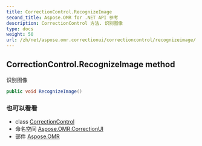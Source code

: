```yaml
---
title: CorrectionControl.RecognizeImage
second_title: Aspose.OMR for .NET API 参考
description: CorrectionControl 方法. 识别图像
type: docs
weight: 50
url: /zh/net/aspose.omr.correctionui/correctioncontrol/recognizeimage/
---
```

## CorrectionControl.RecognizeImage method

识别图像

```csharp
public void RecognizeImage()
```

### 也可以看看

* class [CorrectionControl](../)
* 命名空间 [Aspose.OMR.CorrectionUI](../../correctioncontrol/)
* 部件 [Aspose.OMR](../../../)



